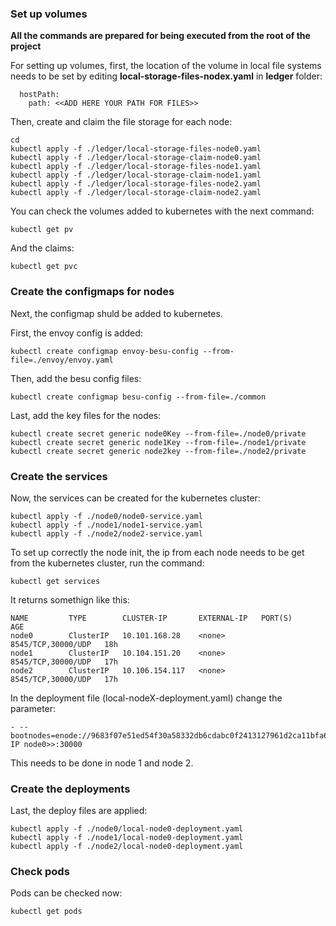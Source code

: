 ### Set up volumes ###

**All the commands are prepared for being executed from the root of the project**

For setting up volumes, first, the location of the volume in local file systems needs to be set
by editing **local-storage-files-nodex.yaml** in **ledger** folder:

```
  hostPath:
    path: <<ADD HERE YOUR PATH FOR FILES>>
```

Then, create and claim the file storage for each node:

```
cd
kubectl apply -f ./ledger/local-storage-files-node0.yaml
kubectl apply -f ./ledger/local-storage-claim-node0.yaml
kubectl apply -f ./ledger/local-storage-files-node1.yaml
kubectl apply -f ./ledger/local-storage-claim-node1.yaml
kubectl apply -f ./ledger/local-storage-files-node2.yaml
kubectl apply -f ./ledger/local-storage-claim-node2.yaml
```

You can check the volumes added to kubernetes with the next command:

```
kubectl get pv
```

And the claims:
```
kubectl get pvc
```

### Create the configmaps for nodes ###

Next, the configmap shuld be added to kubernetes.

First, the envoy config is added:
```
kubectl create configmap envoy-besu-config --from-file=./envoy/envoy.yaml
```

Then, add the besu config files:
```
kubectl create configmap besu-config --from-file=./common
```

Last, add the key files for the nodes:
```
kubectl create secret generic node0Key --from-file=./node0/private
kubectl create secret generic node1Key --from-file=./node1/private
kubectl create secret generic node2key --from-file=./node2/private
```

### Create the services ###

Now, the services can be created for the kubernetes cluster:
```
kubectl apply -f ./node0/node0-service.yaml
kubectl apply -f ./node1/node1-service.yaml
kubectl apply -f ./node2/node2-service.yaml
```

To set up correctly the node init, the ip from each node needs to be get from
the kubernetes cluster, run the command:
```
kubectl get services
```
It returns somethign like this:
```
NAME         TYPE        CLUSTER-IP       EXTERNAL-IP   PORT(S)              AGE
node0        ClusterIP   10.101.168.28    <none>        8545/TCP,30000/UDP   18h
node1        ClusterIP   10.104.151.20    <none>        8545/TCP,30000/UDP   17h
node2        ClusterIP   10.106.154.117   <none>        8545/TCP,30000/UDP   17h
```
In the deployment file (local-nodeX-deployment.yaml) change the parameter:
```
- --bootnodes=enode://9683f07e51ed54f30a58332db6cdabc0f2413127961d2ca11bfa637a091a6f738c5f0f977d3cfbc0b603f7cf78b3b05f1c6d58d3f9b7d37d1b3198590e1d5ade@<<CLUSTER-IP node0>>:30000
```
This needs to be done in node 1 and node 2.

### Create the deployments ###

Last, the deploy files are applied:
```
kubectl apply -f ./node0/local-node0-deployment.yaml
kubectl apply -f ./node1/local-node0-deployment.yaml
kubectl apply -f ./node2/local-node0-deployment.yaml
```

### Check pods ###
Pods can be checked now:
```
kubectl get pods
```